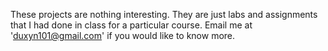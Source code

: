 These projects are nothing interesting. They are just labs and assignments that I had done in class for a particular course. Email me at 'duxyn101@gmail.com' if you would like to know more.
